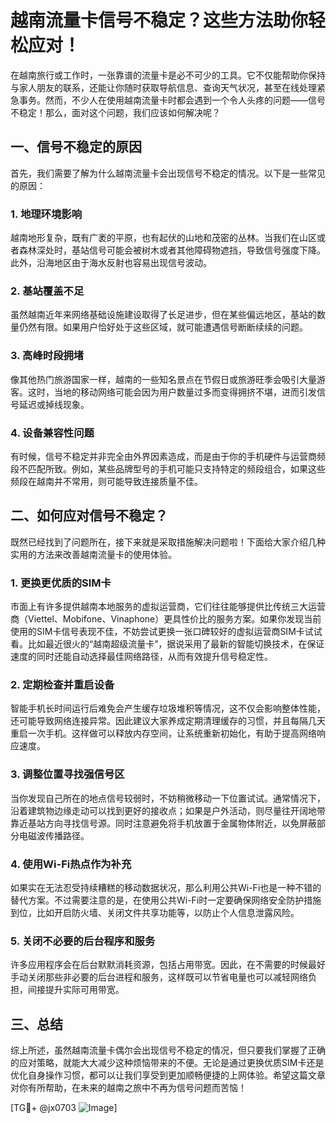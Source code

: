 # 越南流量卡信号不稳定？这些方法助你轻松应对！

在越南旅行或工作时，一张靠谱的流量卡是必不可少的工具。它不仅能帮助你保持与家人朋友的联系，还能让你随时获取导航信息、查询天气状况，甚至在线处理紧急事务。然而，不少人在使用越南流量卡时都会遇到一个令人头疼的问题——信号不稳定！那么，面对这个问题，我们应该如何解决呢？

## 一、信号不稳定的原因

首先，我们需要了解为什么越南流量卡会出现信号不稳定的情况。以下是一些常见的原因：

### 1. 地理环境影响
越南地形复杂，既有广袤的平原，也有起伏的山地和茂密的丛林。当我们在山区或者森林深处时，基站信号可能会被树木或者其他障碍物遮挡，导致信号强度下降。此外，沿海地区由于海水反射也容易出现信号波动。

### 2. 基站覆盖不足
虽然越南近年来网络基础设施建设取得了长足进步，但在某些偏远地区，基站的数量仍然有限。如果用户恰好处于这些区域，就可能遭遇信号断断续续的问题。

### 3. 高峰时段拥堵
像其他热门旅游国家一样，越南的一些知名景点在节假日或旅游旺季会吸引大量游客。这时，当地的移动网络可能会因为用户数量过多而变得拥挤不堪，进而引发信号延迟或掉线现象。

### 4. 设备兼容性问题
有时候，信号不稳定并非完全由外界因素造成，而是由于你的手机硬件与运营商频段不匹配所致。例如，某些品牌型号的手机可能只支持特定的频段组合，如果这些频段在越南并不常用，则可能导致连接质量不佳。

## 二、如何应对信号不稳定？

既然已经找到了问题所在，接下来就是采取措施解决问题啦！下面给大家介绍几种实用的方法来改善越南流量卡的使用体验。

### 1. 更换更优质的SIM卡
市面上有许多提供越南本地服务的虚拟运营商，它们往往能够提供比传统三大运营商（Viettel、Mobifone、Vinaphone）更具性价比的服务方案。如果你发现当前使用的SIM卡信号表现不佳，不妨尝试更换一张口碑较好的虚拟运营商SIM卡试试看。比如最近很火的“越南超级流量卡”，据说采用了最新的智能切换技术，在保证速度的同时还能自动选择最佳网络路径，从而有效提升信号稳定性。

### 2. 定期检查并重启设备
智能手机长时间运行后难免会产生缓存垃圾堆积等情况，这不仅会影响整体性能，还可能导致网络连接异常。因此建议大家养成定期清理缓存的习惯，并且每隔几天重启一次手机。这样做可以释放内存空间，让系统重新初始化，有助于提高网络响应速度。

### 3. 调整位置寻找强信号区
当你发现自己所在的地点信号较弱时，不妨稍微移动一下位置试试。通常情况下，沿着建筑物边缘走动可以找到更好的接收点；如果是户外活动，则尽量往开阔地带靠近基站方向寻找信号源。同时注意避免将手机放置于金属物体附近，以免屏蔽部分电磁波传播路径。

### 4. 使用Wi-Fi热点作为补充
如果实在无法忍受持续糟糕的移动数据状况，那么利用公共Wi-Fi也是一种不错的替代方案。不过需要注意的是，在使用公共Wi-Fi时一定要确保网络安全防护措施到位，比如开启防火墙、关闭文件共享功能等，以防止个人信息泄露风险。

### 5. 关闭不必要的后台程序和服务
许多应用程序会在后台默默消耗资源，包括占用带宽。因此，在不需要的时候最好手动关闭那些非必要的后台进程和服务，这样既可以节省电量也可以减轻网络负担，间接提升实际可用带宽。

## 三、总结

综上所述，虽然越南流量卡偶尔会出现信号不稳定的情况，但只要我们掌握了正确的应对策略，就能大大减少这种烦恼带来的不便。无论是通过更换优质SIM卡还是优化自身操作习惯，都可以让我们享受到更加顺畅便捷的上网体验。希望这篇文章对你有所帮助，在未来的越南之旅中不再为信号问题而苦恼！

[TG💪+ @jx0703 ![Image](https://github.com/user-attachments/assets/dbca1d08-cadb-493c-b0ec-ad6f7a83f270)]